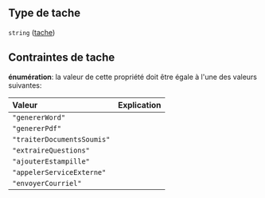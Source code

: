## Type de tache

`string` ([tache](frw-transmission-definitions-tache-properties-tache.md))

## Contraintes de tache

**énumération**: la valeur de cette propriété doit être égale à l'une des valeurs suivantes:

| Valeur                     | Explication |
| :------------------------- | :---------- |
| `"genererWord"`            |             |
| `"genererPdf"`             |             |
| `"traiterDocumentsSoumis"` |             |
| `"extraireQuestions"`      |             |
| `"ajouterEstampille"`      |             |
| `"appelerServiceExterne"`  |             |
| `"envoyerCourriel"`        |             |
